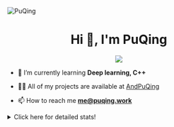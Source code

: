 ![PuQing](https://user-images.githubusercontent.com/27223114/171565019-9a56fae6-b08b-421f-99db-7e830da42371.png)

<h1 align="center">Hi 👋, I'm PuQing</h1>

<p align="center">
  <img src="https://github-widgetbox.vercel.app/api/profile?username=AndPuQing&data=followers,repositories,stars,commits"/>
</p>

- 🌱 I’m currently learning **Deep learning, C++**

- 👨‍💻 All of my projects are available at [AndPuQing](https://github.com/AndPuQing)

- 📫 How to reach me **me@puqing.work**

<details>
<summary>Click here for detailed stats!</summary>

<!--START_SECTION:waka-->
**I'm a Night 🦉** 

```text
🌞 Morning    41 commits     ██░░░░░░░░░░░░░░░░░░░░░░░   10.3% 
🌆 Daytime    146 commits    █████████░░░░░░░░░░░░░░░░   36.68% 
🌃 Evening    122 commits    ███████░░░░░░░░░░░░░░░░░░   30.65% 
🌙 Night      89 commits     █████░░░░░░░░░░░░░░░░░░░░   22.36%

```


📊 **This Week I Spent My Time On** 

```text
💬 Programming Languages: 
C                        3 hrs 9 mins        ███████████░░░░░░░░░░░░░░   46.85% 
C++                      2 hrs 51 mins       ██████████░░░░░░░░░░░░░░░   42.38% 
Python                   43 mins             ██░░░░░░░░░░░░░░░░░░░░░░░   10.64% 
Java                     0 secs              ░░░░░░░░░░░░░░░░░░░░░░░░░   0.05% 
Batchfile                0 secs              ░░░░░░░░░░░░░░░░░░░░░░░░░   0.04%

🔥 Editors: 
VS Code                  6 hrs 44 mins       █████████████████████████   100.0%

💻 Operating System: 
Mac                      3 hrs 21 mins       ████████████░░░░░░░░░░░░░   49.94% 
Windows                  2 hrs 39 mins       █████████░░░░░░░░░░░░░░░░   39.4% 
Linux                    43 mins             ██░░░░░░░░░░░░░░░░░░░░░░░   10.66%

```


<!--END_SECTION:waka-->
</details>
